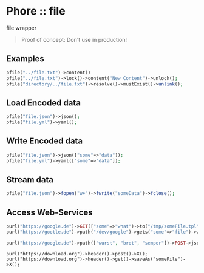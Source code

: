 # Phore :: file

file wrapper

> Proof of concept: Don't use in production!

## Examples

```php
pfile("../file.txt")->content()
pfile("../file.txt")->lock()->content("New Content")->unlock();
pfile("directory/../file.txt")->resolve()->mustExist()->unlink();
```

## Load Encoded data

```php
pfile("file.json")->json();
pfile("file.yml")->yaml();
```

## Write Encoded data

```php
pfile("file.json")->json(["some"=>"data"]);
pfile("file.yml")->yaml(["some"=>"data"]);
```

## Stream data

```php
pfile("file.json")->fopen("w+")->fwrite("someData")->fclose();
```

## Access Web-Services

```php
purl("https://google.de")->GET(["some"=>"what")->to("/tmp/someFile.tpl");
purl("https://gootle.de")->path("/dev/google")->gets("some"=>"file")->what();

purl("https://google.de")->path(["wurst", "brot", "semper"])->POST->json($someData)->onData(function ($str) {})->header();
```

```$xslt
purl("https://download.org")->header()->post()->X();
purl("https://download.org")->header()->get()->saveAs("someFile")->X();
```